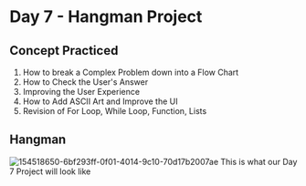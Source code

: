 # Day 7 - Hangman Project
## Concept Practiced
1. How to break a Complex Problem down into a Flow Chart
2. How to Check the User's Answer
3. Improving the User Experience
4. How to Add ASCII Art and Improve the UI
5. Revision of For Loop, While Loop, Function, Lists
## Hangman
![154518650-6bf293ff-0f01-4014-9c10-70d17b2007ae](https://github.com/user-attachments/assets/cb7e52d8-fe51-4f5f-af1b-4628a47bb3c7)
This is what our Day 7 Project will look like
